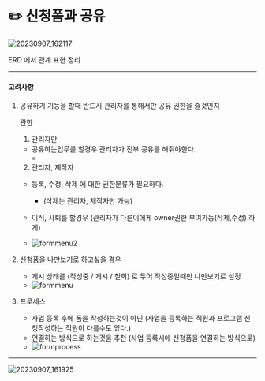 
# ✏️ 신청폼과 공유

![20230907_162117](https://github.com/firsthandcraft/DB_study/assets/97497153/1b52be32-c136-422b-878f-703ccf6c1d73)

ERD 에서 관계 표현  정리

---
#### 고려사항

1. 공유하기 기능을 할때 반드시 관리자를 통해서만 공유 권한을 줄것인지 
    
    관한

    001. 관리자만

     - 공유하는업무를 할경우 관리자가 전부 공유를  해줘야한다.     
    =
    002. 관리자, 제작자 
     - 등록, 수정, 삭제 에 대한 권한분류가 필요하다. 
       - (삭제는 관리자, 제작자만 가능)
    
    - 이직, 사퇴를 할경우 (관리자가 다른이에게 owner권한 부여가능(삭제,수정) 하게)
    - ![formmenu2](https://github.com/firsthandcraft/DB_study/assets/97497153/b0e3d110-e42e-4dfd-8527-3ae1e45b5c15)

2. 신청폼을 나만보기로 하고싶을 경우 
    - 게시 상태를 (작성중 / 게시 / 철회) 로 두어 작성중일때만 나만보기로 설정
    - ![formmenu](https://github.com/firsthandcraft/DB_study/assets/97497153/d9ee3825-f53e-495c-861e-c4f38d8280f7)


3. 프로세스 
    - 사업 등록 후에 폼을 작성하는것이 아닌 (사업을 등록하는 직원과 프로그램 신청작성하는 직원이 다를수도 있다.)
    - 연결하는 방식으로 하는것을 추천 (사업 등록시에 신청폼을 연결하는 방식으로)
    - ![formprocess](https://github.com/firsthandcraft/DB_study/assets/97497153/9314afc3-3061-4707-ace0-4a9aa11b0ddf)

---

![20230907_161925](https://github.com/firsthandcraft/DB_study/assets/97497153/f082c1ce-e253-4b5a-ba42-b2a49fe117e6)






